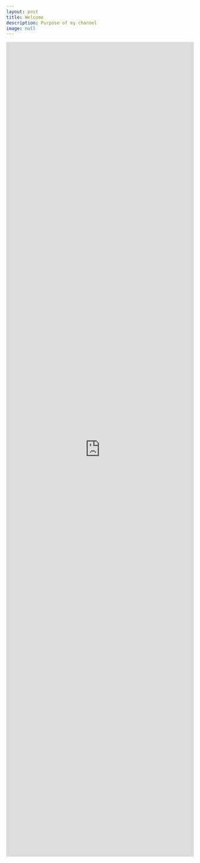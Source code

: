 ```yaml
---
layout: post
title: Welcome
description: Purpose of my channel
image: null
---
```

<iframe width="100%" height="56%" src="https://www.youtube.com/embed/FO6Go5Y5XSs" frameborder="0" allow="accelerometer; encrypted-media; gyroscope; picture-in-picture" allowfullscreen align="middle"></iframe>
